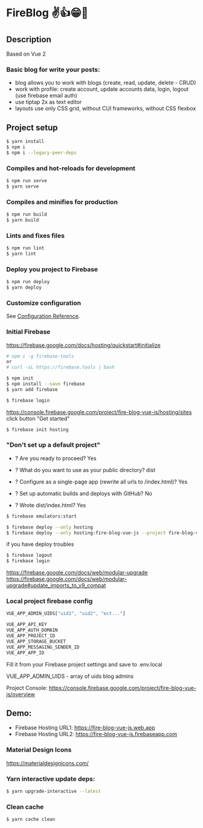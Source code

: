 # FireBlog ✌👍😁🎈

## Description
Based on Vue 2

### Basic blog for write your posts:
* blog allows you to work with blogs (create, read, update, delete - CRUD)
* work with profile: create account, update accounts data, login, logout (use firebase email auth)
* use tiptap 2x as text editor
* layouts use only CSS grid, without CUI frameworks, without CSS flexbox

## Project setup
```sh
$ yarn install
$ npm i
$ npm i --legacy-peer-deps
```

### Compiles and hot-reloads for development
```sh
$ npm run serve
$ yarn serve
```

### Compiles and minifies for production
```sh
$ npm run build
$ yarn build
```

### Lints and fixes files
```sh
$ npm run lint
$ yarn lint
```

### Deploy you project to Firebase
```sh
$ npm run deploy
$ yarn deploy
```

### Customize configuration
See [Configuration Reference](https://cli.vuejs.org/config/).


### Initial Firebase
https://firebase.google.com/docs/hosting/quickstart#initialize



```sh
# npm i -g firebase-tools
or
# curl -sL https://firebase.tools | bash

```

```sh
$ npm init
$ npm install --save firebase
$ yarn add firebase
```

```sh
$ firebase login
```

https://console.firebase.google.com/project/fire-blog-vue-js/hosting/sites
click button "Get started"


```sh
$ firebase init hosting
```


### "Don't set up a default project"

* ? Are you ready to proceed? Yes

* ? What do you want to use as your public directory? dist
* ? Configure as a single-page app (rewrite all urls to /index.html)? Yes
* ? Set up automatic builds and deploys with GitHub? No
* ?  Wrote dist/index.html? Yes


```sh
$ firebase emulators:start
```


```sh
$ firebase deploy --only hosting
$ firebase deploy --only hosting:fire-blog-vue-js --project fire-blog-vue-js
```

if you have deploy troubles
```sh
$ firebase logout
$ firebase login
```

https://firebase.google.com/docs/web/modular-upgrade
https://firebase.google.com/docs/web/modular-upgrade#update_imports_to_v9_compat

### Local project firebase config
```js
VUE_APP_ADMIN_UIDS["uid1", "uid2", "ect..."]

VUE_APP_API_KEY
VUE_APP_AUTH_DOMAIN
VUE_APP_PROJECT_ID
VUE_APP_STORAGE_BUCKET
VUE_APP_MESSAGING_SENDER_ID
VUE_APP_APP_ID
```

Fill it from your Firebase project settings and save to .env.local

VUE_APP_ADMIN_UIDS - array of uids blog admins

Project Console: https://console.firebase.google.com/project/fire-blog-vue-js/overview

## Demo:
* Firebase Hosting URL1: https://fire-blog-vue-js.web.app
* Firebase Hosting URL2: https://fire-blog-vue-js.firebaseapp.com


### Material Design Icons
https://materialdesignicons.com/

### Yarn interactive update deps:

```sh
$ yarn upgrade-interactive --latest
```

### Clean cache
```sh
$ yarn cache clean
```
